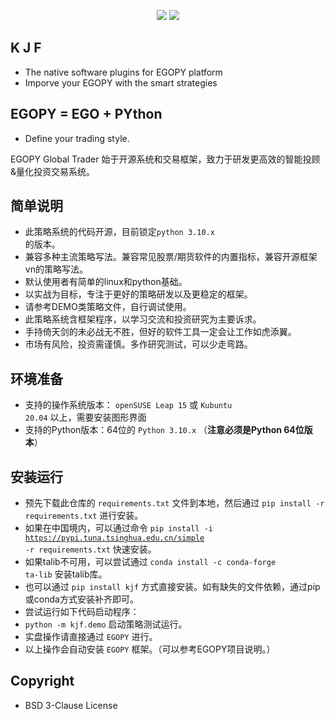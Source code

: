 <p align="center">
    <img src ="https://img.shields.io/badge/platform-linux-yellow.svg"/>
    <img src ="https://img.shields.io/badge/python-3.10-blue.svg" />
</p>

## K J F

* The native software plugins for EGOPY platform
* Imporve your EGOPY with the smart strategies

## EGOPY = EGO + PYthon

* Define your trading style.

<p align="left">
EGOPY Global Trader 始于开源系统和交易框架，致力于研发更高效的智能投顾&量化投资交易系统。
</p>


## 简单说明
* 此策略系统的代码开源，目前锁定<code>python 3.10.x </code>的版本。
* 兼容多种主流策略写法。兼容常见股票/期货软件的内置指标，兼容开源框架vn的策略写法。
* 默认使用者有简单的linux和python基础。
* 以实战为目标，专注于更好的策略研发以及更稳定的框架。
* 请参考DEMO类策略文件，自行调试使用。
* 此策略系统含框架程序，以学习交流和投资研究为主要诉求。
* 手持倚天剑的未必战无不胜，但好的软件工具一定会让工作如虎添翼。
* 市场有风险，投资需谨慎。多作研究测试，可以少走弯路。

## 环境准备
* 支持的操作系统版本：  <code>openSUSE Leap 15</code> 或 <code>Kubuntu 20.04</code> 以上，需要安装图形界面
* 支持的Python版本：64位的 <code>Python 3.10.x</code> （**注意必须是Python 64位版本**）

## 安装运行
* 预先下载此仓库的 <code>requirements.txt</code> 文件到本地，然后通过 <code>pip install -r requirements.txt</code> 进行安装。
* 如果在中国境内，可以通过命令 <code>pip install -i https://pypi.tuna.tsinghua.edu.cn/simple -r requirements.txt</code> 快速安装。
* 如果talib不可用，可以尝试通过 <code>conda install -c conda-forge ta-lib</code> 安装talib库。
* 也可以通过 <code>pip install kjf</code> 方式直接安装。如有缺失的文件依赖，通过pip或conda方式安装补齐即可。
* 尝试运行如下代码启动程序：
* <code>python -m kjf.demo</code> 启动策略测试运行。
* 实盘操作请直接通过 <code>EGOPY</code> 进行。
* 以上操作会自动安装 <code>EGOPY</code> 框架。（可以参考EGOPY项目说明。）

## Copyright
* BSD 3-Clause License

